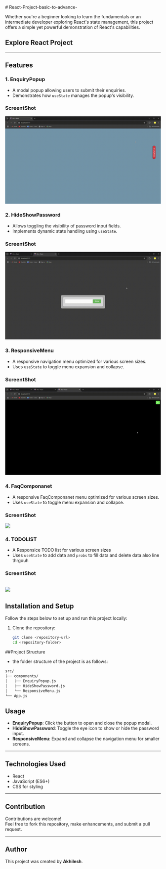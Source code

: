 ﻿﻿# React-Project-basic-to-advance-

Whether you're a beginner looking to learn the fundamentals or an intermediate developer exploring React's state management, this project offers a simple yet powerful demonstration of React's capabilities.

## Explore React Project 

---

## Features

### 1. **EnquiryPopup**
- A modal popup allowing users to submit their enquiries.
- Demonstrates how `useState` manages the popup's visibility.

### ScreentShot
![](https://github.com/codingexport/React-Project-basic-to-advance-/blob/main/EnQuiryPopup.gif)
### 2. **HideShowPassword**
- Allows toggling the visibility of password input fields.
- Implements dynamic state handling using `useState`.
### ScreentShot
![](https://github.com/codingexport/React-Project-basic-to-advance-/blob/main/hideShowPassword.gif)

### 3. **ResponsiveMenu**
- A responsive navigation menu optimized for various screen sizes.
- Uses `useState` to toggle menu expansion and collapse.
### ScreentShot
![](https://github.com/codingexport/React-Project-basic-to-advance-/blob/main/Responsive-Menu.gif)
### 4. **FaqComponanet**
- A responsive FaqComponanet menu optimized for various screen sizes.
- Uses `useState` to toggle menu expansion and collapse.
### ScreentShot
![](https://github.com/codingexport/React-Project-basic-to-advance-/blob/main/FaqQuestion.gif)

### 4. **TODOLIST**
 - A Responsice TODO list for various screen sizes
 - Uses `useState` to add data and `probs` to fill data and delete data also line thrgouh
### ScreentShot
   ![](https://github.com/codingexport/React-Project-basic-to-advance-/blob/main/Vite%20%2B%20React%20-%20Google%20Chrome%202024-11-25%2018-51-05.gif)
---

## Installation and Setup

Follow the steps below to set up and run this project locally:

1. Clone the repository:
   ```bash
   git clone <repository-url>
   cd <repository-folder>

##Project Structure
- the folder structure of the project is as follows:
```
src/
├── components/
│   ├── EnquiryPopup.js
│   ├── HideShowPassword.js
│   └── ResponsiveMenu.js
└── App.js

```
## Usage

- **EnquiryPopup**: Click the button to open and close the popup modal.
- **HideShowPassword**: Toggle the eye icon to show or hide the password input.
- **ResponsiveMenu**: Expand and collapse the navigation menu for smaller screens.

---

## Technologies Used

- React  
- JavaScript (ES6+)  
- CSS for styling  

---

## Contribution

Contributions are welcome!  
Feel free to fork this repository, make enhancements, and submit a pull request.


---

## Author

This project was created by **Akhilesh**.

